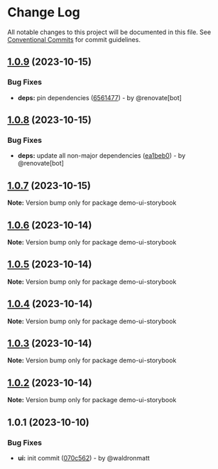 # Change Log

All notable changes to this project will be documented in this file.
See [Conventional Commits](https://conventionalcommits.org) for commit guidelines.

## [1.0.9](https://github.com/waldronmatt/pnpm-nx-lerna-lite-boilerplate/compare/demo-ui-storybook@1.0.8...demo-ui-storybook@1.0.9) (2023-10-15)

### Bug Fixes

* **deps:** pin dependencies ([6561477](https://github.com/waldronmatt/pnpm-nx-lerna-lite-boilerplate/commit/6561477112932d42e1b6bcda27de3f63d71cdbc6)) - by @renovate[bot]

## [1.0.8](https://github.com/waldronmatt/pnpm-nx-lerna-lite-boilerplate/compare/demo-ui-storybook@1.0.7...demo-ui-storybook@1.0.8) (2023-10-15)

### Bug Fixes

* **deps:** update all non-major dependencies ([ea1beb0](https://github.com/waldronmatt/pnpm-nx-lerna-lite-boilerplate/commit/ea1beb0dbd757f76e9094babe6bd78af60a28ef2)) - by @renovate[bot]

## [1.0.7](https://github.com/waldronmatt/pnpm-nx-lerna-lite-boilerplate/compare/demo-ui-storybook@1.0.6...demo-ui-storybook@1.0.7) (2023-10-15)

**Note:** Version bump only for package demo-ui-storybook

## [1.0.6](https://github.com/waldronmatt/pnpm-nx-lerna-lite-boilerplate/compare/demo-ui-storybook@1.0.5...demo-ui-storybook@1.0.6) (2023-10-14)

**Note:** Version bump only for package demo-ui-storybook

## [1.0.5](https://github.com/waldronmatt/pnpm-nx-lerna-lite-boilerplate/compare/demo-ui-storybook@1.0.4...demo-ui-storybook@1.0.5) (2023-10-14)

**Note:** Version bump only for package demo-ui-storybook

## [1.0.4](https://github.com/waldronmatt/pnpm-nx-lerna-lite-boilerplate/compare/demo-ui-storybook@1.0.3...demo-ui-storybook@1.0.4) (2023-10-14)

**Note:** Version bump only for package demo-ui-storybook

## [1.0.3](https://github.com/waldronmatt/pnpm-nx-lerna-lite-boilerplate/compare/demo-ui-storybook@1.0.2...demo-ui-storybook@1.0.3) (2023-10-14)

**Note:** Version bump only for package demo-ui-storybook

## [1.0.2](https://github.com/waldronmatt/pnpm-nx-lerna-lite-boilerplate/compare/demo-ui-storybook@1.0.1...demo-ui-storybook@1.0.2) (2023-10-14)

**Note:** Version bump only for package demo-ui-storybook

## 1.0.1 (2023-10-10)

### Bug Fixes

* **ui:** init commit ([070c562](https://github.com/waldronmatt/pnpm-nx-lerna-lite-boilerplate/commit/070c5625b098508d63294943679cb596fe228343)) - by @waldronmatt
